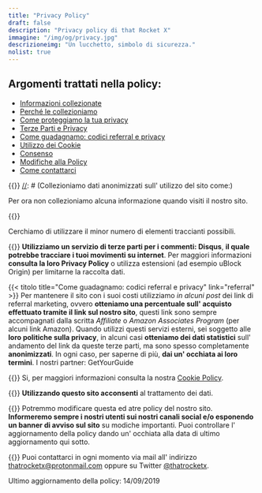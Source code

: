 ```yaml
---
title: "Privacy Policy"
draft: false
description: "Privacy policy di that Rocket X"
immagine: "/img/og/privacy.jpg"
descrizioneimg: "Un lucchetto, simbolo di sicurezza."
nolist: true
---
```


## Argomenti trattati nella policy:

-   [Informazioni collezionate](#infocollezionate)
-   [Perché le collezioniamo](#perche)
-   [Come proteggiamo la tua privacy](#sicurezza)
-   [Terze Parti e Privacy](#terzeparti)
-   [Come guadagnamo: codici referral e privacy](#referral)
-   [Utilizzo dei Cookie](#cookie)
-   [Consenso](#consenso)
-   [Modifiche alla Policy](#modifiche)
-   [Come contattarci](#contatti)

{{<titolo title="Che informazioni collezioniamo?" link="infocollezionate">}}
[//]: # (Collezioniamo dati anonimizzati sull' utilizzo del sito come:)

[//]: # (-   Pagine visitate sul sito)
[//]: # (-   Paese di origine)
[//]: # (-   Browser utilizzato)
[//]: # (-   Sito di provenienza) 

Per ora non collezioniamo alcuna informazione quando visiti il nostro sito.

<!-- {{<titolo title="A che scopo collezioniamo queste informazioni?" link="perche">}}
Collezioniamo queste informazioni **per analizzare e per migliorare il nostro lavoro**.
Utilizzando questi dati infatti **possiamo scoprire cosa piace di più al nostro pubblico** e modificare il codice del sito per renderlo compatibile con i dispositivi maggiormente utilizzati dagli utenti che ci visitano.
**Ad esempio se ai nostri utenti è piaciuto "10 cose da vedere a X" proporremo più contenuti simili in futuro**, se invece **molti utenti accedono da Internet Explorer miglioreremo l' esperienza per quegli utenti**. -->

{{<titolo title="Come proteggiamo la tua privacy?" link="sicurezza">}}
<!--Innanzitutto, **utilizziamo un software open source e privacy friendly per le nostre statistiche: Matomo** (quindi non condividiamo i tuoi dati con servizi di terze parti es. Google Analytics).
Non condividiamo alcuna informazione ricavata dalle nostre analisi con terzi. Inoltre, **i tuoi dati sono anonimizzati**.-->
  Cerchiamo di utilizzare il minor numero di elementi traccianti possibili.

{{<titolo title="Servizi di terze parti e la tua privacy" link="terzeparti">}}
**Utilizziamo un servizio di terze parti per i commenti: Disqus**, **il quale potrebbe tracciare i tuoi movimenti su internet**. Per maggiori informazioni **consulta la loro Privacy Policy** o utilizza estensioni (ad esempio uBlock Origin) per limitarne la raccolta dati.

{{< titolo title="Come guadagnamo: codici referral e privacy" link="referral" >}}
Per mantenere il sito con i suoi costi utilizziamo *in alcuni post* dei link di referral marketing, ovvero **otteniamo una percentuale sull' acquisto effettuato tramite il link sul nostro sito**, questi link sono sempre accompagnati dalla scritta *Affiliate* o *Amazon Associates Program* (per alcuni link Amazon). Quando utilizzi questi servizi esterni, sei soggetto alle **loro politiche sulla privacy**, in alcuni casi **otteniamo dei dati statistici** sull' andamento del link da queste terze parti, ma sono spesso completamente **anonimizzati**. In ogni caso, per saperne di più, **dai un' occhiata ai loro termini**.
I nostri partner: GetYourGuide

{{<titolo title="Utilizziamo cookie?" link="cookie">}}
Si, per maggiori informazioni consulta la nostra [Cookie Policy](/info/cookie).

{{<titolo title="Consenso" link="consenso">}}
**Utilizzando questo sito acconsenti** al trattamento dei dati.

{{<titolo title="Modifiche alla Policy" link="modifiche">}}
Potremmo modificare questa ed atre policy del nostro sito. **Informeremo sempre i nostri utenti sui nostri canali social e/o esponendo un banner di avviso sul sito** su modiche importanti. Puoi controllare l' aggiornamento della policy dando un' occhiata alla data di ultimo aggiornamento qui sotto.

{{<titolo title="Contatti" link="contatti">}}
Puoi contattarci in ogni momento via mail all' indirizzo <a href="mailto:mailto:%74%68%61%74%72%6f%63%6b%65%74%78%2b%70%72%69%76%61%63%79%70%6f%6c%69%63%79%40%70%72%6f%74%6f%6e%6d%61%69%6c%2e%63%6f%6d">thatrocketx<!-- >@. -->@<!-- >@. -->protonmail<!-- >@. -->.<!-- >@. -->com</a> oppure su Twitter [@thatrocketx](https://twitter.com/thatrocketx).

Ultimo aggiornamento della policy: 14/09/2019
